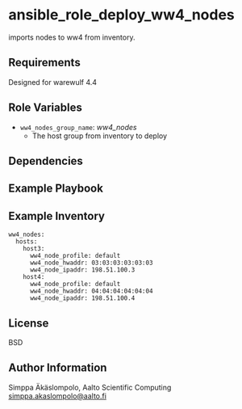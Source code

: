 ansible_role_deploy_ww4_nodes
=============================

imports nodes to ww4 from inventory.

Requirements
------------
Designed for warewulf 4.4

Role Variables
--------------

- `ww4_nodes_group_name`: *ww4_nodes*
  - The host group from inventory to deploy

Dependencies
------------


Example Playbook
----------------

Example Inventory
-----------------

```
ww4_nodes:
  hosts:
    host3:
      ww4_node_profile: default
      ww4_node_hwaddr: 03:03:03:03:03:03
      ww4_node_ipaddr: 198.51.100.3
    host4:
      ww4_node_profile: default
      ww4_node_hwaddr: 04:04:04:04:04:04
      ww4_node_ipaddr: 198.51.100.4
```


License
-------

BSD

Author Information
------------------

Simppa Äkäslompolo, Aalto Scientific Computing <simppa.akaslompolo@aalto.fi>